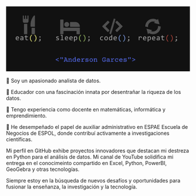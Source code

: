![Texto alternativo](https://raw.githubusercontent.com/Andersongarces/image_portadas/main/image_portadas/portada_github.png) 

👾 Soy un apasionado analista de datos.

👾 Educador con una fascinación innata por desentrañar la riqueza de los datos.

👾 Tengo experiencia como docente en matemáticas, informática y emprendimiento.

👾 He desempeñado el papel de auxiliar administrativo en ESPAE Escuela de Negocios de ESPOL, donde contribuí activamente a investigaciones científicas. 

Mi perfil en GitHub exhibe proyectos innovadores que destacan mi destreza en Python para el análisis de datos.
Mi canal de YouTube solidifica mi entrega en el conocimeinto compartido en Excel, Python, PowerBI, GeoGebra y otras tecnologías. 

Siempre estoy en la búsqueda de nuevos desafíos y oportunidades para fusionar la enseñanza, la investigación y la tecnología. 

